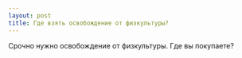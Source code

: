 ```yaml
---
layout: post 
title: Где взять освобождение от физкультуры? 
--- 
```

Срочно нужно освобождение от физкультуры. Где вы покупаете?
